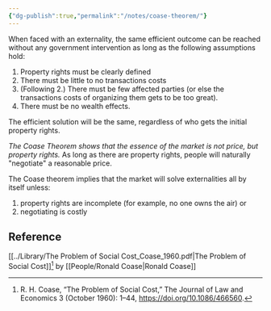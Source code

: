 ```yaml
---
{"dg-publish":true,"permalink":"/notes/coase-theorem/"}
---
```



When faced with an externality, the same efficient outcome can be reached without any government intervention as long as the following assumptions hold:

1.  Property rights must be clearly defined
2.  There must be little to no transactions costs
3.  (Following 2.) There must be few affected parties (or else the transactions costs of organizing them gets to be too great).
4.  There must be no wealth effects. 

The efficient solution will be the same, regardless of who gets the initial property rights.

*The Coase Theorem shows that the essence of the market is not price, but property rights.* As long as there are property rights, people will naturally "negotiate" a reasonable price.
  
The Coase theorem implies that the market will solve externalities all by itself unless:
1. property rights are incomplete (for example, no one owns the air) or 
2. negotiating is costly 

## Reference
[[../Library/The Problem of Social Cost_Coase_1960.pdf\|The Problem of Social Cost]][^1] by [[People/Ronald Coase\|Ronald Coase]]

[^1]: R. H. Coase, “The Problem of Social Cost,” The Journal of Law and Economics 3 (October 1960): 1–44, https://doi.org/10.1086/466560.
